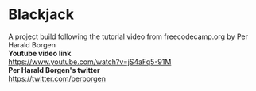 # Blackjack
A project build following the tutorial video from freecodecamp.org by Per Harald Borgen  
**Youtube video link**  
https://www.youtube.com/watch?v=jS4aFq5-91M  
**Per Harald Borgen's twitter**  
https://twitter.com/perborgen


 
